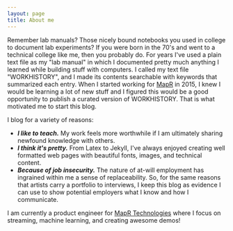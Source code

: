 ```yaml
---
layout: page
title: About me
---
```


Remember lab manuals? Those nicely bound notebooks you used in college to document lab experiments? If you were born in the 70's and went to a technical college like me, then you probably do. For years I've used a plain text file as my "lab manual" in which I documented pretty much anything I learned while building stuff with computers. I called my text file "WORKHISTORY", and I made its contents searchable with keywords that summarized each entry. When I started working for [MapR](http://www.mapr.com) in 2015, I knew I would be learning a lot of new stuff and I figured this would be a good opportunity to publish a curated version of WORKHISTORY. That is what motivated me to start this blog. 

I blog for a variety of reasons:

- ***I like to teach.*** My work feels more worthwhile if I am ultimately sharing newfound knowledge with others. 
- ***I think it's pretty.*** From Latex to Jekyll, I've always enjoyed creating well formatted web pages with beautiful fonts, images, and technical content.
- ***Because of job insecurity.*** The nature of at-will employment has ingrained within me a sense of replaceability. So, for the same reasons that artists carry a portfolio to interviews, I keep this blog as evidence I can use to show potential employers what I know and how I communicate.

I am currently a product engineer for [MapR Technologies](http://www.mapr.com) where I focus on streaming, machine learning, and creating awesome demos!




